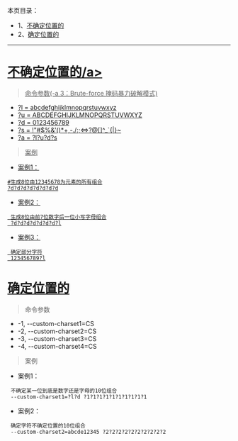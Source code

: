 本页目录：
- 1、[不确定位置的](#kail-linux-01)
- 2、[确定位置的](#kail-linux-02)

***

# <a name="kail-linux-01" href="#" >不确定位置的/a>

> 命令参数(-a 3：Brute-force 掩码暴力破解模式)
- ?l = abcdefghijklmnopqrstuvwxyz
- ?u = ABCDEFGHIJKLMNOPQRSTUVWXYZ
- ?d = 0123456789
- ?s =  !"#$%&'()*+,-./:;<=>?@[\]^_`{|}~
- ?a = ?l?u?d?s

> 案例

- 案例1：
```shell
#生成8位由12345678为元素的所有组合
?d?d?d?d?d?d?d?d
```

- 案例2：
```shell
 生成8位由前7位数字后一位小写字母组合
 ?d?d?d?d?d?d?d?l
```

- 案例3：
```shell
 确定部分字符
 123456789?l
```

# <a name="kail-linux-02" href="#" >确定位置的</a>


> 命令参数
- -1,  --custom-charset1=CS 
- -2,  --custom-charset2=CS 
- -3,  --custom-charset3=CS   
- -4,  --custom-charset4=CS  

> 案例
- 案例1：
```shell
 不确定某一位到底是数字还是字母的10位组合
 --custom-charset1=?l?d ?1?1?1?1?1?1?1?1?1?1
```

- 案例2：
```shell
 确定字符不确定位置的10位组合
 --custom-charset2=abcde12345 ?2?2?2?2?2?2?2?2?2?2
```





